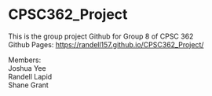 # CPSC362_Project

This is the group project Github for Group 8 of CPSC 362 <br>
Github Pages: https://randell157.github.io/CPSC362_Project/

Members: <br>
Joshua Yee <br>
Randell Lapid <br>
Shane Grant <br>
